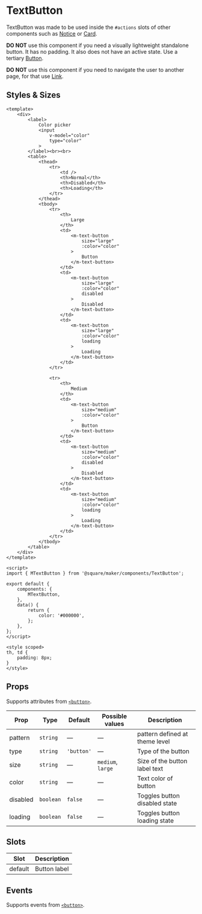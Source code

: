 # TextButton

TextButton was made to be used inside the `#actions` slots of other components such as [Notice](#/Notice) or [Card](#/Card).

**DO NOT** use this component if you need a visually lightweight standalone button. It has no padding. It also does not have an active state. Use a tertiary [Button](#/Button).

**DO NOT** use this component if you need to navigate the user to another page, for that use [Link](#/Link).

## Styles & Sizes

```vue
<template>
	<div>
		<label>
			Color picker
			<input
				v-model="color"
				type="color"
			>
		</label><br><br>
		<table>
			<thead>
				<tr>
					<td />
					<th>Normal</th>
					<th>Disabled</th>
					<th>Loading</th>
				</tr>
			</thead>
			<tbody>
				<tr>
					<th>
						Large
					</th>
					<td>
						<m-text-button
							size="large"
							:color="color"
						>
							Button
						</m-text-button>
					</td>
					<td>
						<m-text-button
							size="large"
							:color="color"
							disabled
						>
							Disabled
						</m-text-button>
					</td>
					<td>
						<m-text-button
							size="large"
							:color="color"
							loading
						>
							Loading
						</m-text-button>
					</td>
				</tr>

				<tr>
					<th>
						Medium
					</th>
					<td>
						<m-text-button
							size="medium"
							:color="color"
						>
							Button
						</m-text-button>
					</td>
					<td>
						<m-text-button
							size="medium"
							:color="color"
							disabled
						>
							Disabled
						</m-text-button>
					</td>
					<td>
						<m-text-button
							size="medium"
							:color="color"
							loading
						>
							Loading
						</m-text-button>
					</td>
				</tr>
			</tbody>
		</table>
	</div>
</template>

<script>
import { MTextButton } from '@square/maker/components/TextButton';

export default {
	components: {
		MTextButton,
	},
	data() {
		return {
			color: '#000000',
		};
	},
};
</script>

<style scoped>
th, td {
	padding: 8px;
}
</style>
```

<!-- api-tables:start -->
## Props

Supports attributes from [`<button>`](https://developer.mozilla.org/en-US/docs/Web/HTML/Element/button).

| Prop     | Type      | Default    | Possible values   | Description                    |
| -------- | --------- | ---------- | ----------------- | ------------------------------ |
| pattern  | `string`  | —          | —                 | pattern defined at theme level |
| type     | `string`  | `'button'` | —                 | Type of the button             |
| size     | `string`  | —          | `medium`, `large` | Size of the button label text  |
| color    | `string`  | —          | —                 | Text color of button           |
| disabled | `boolean` | `false`    | —                 | Toggles button disabled state  |
| loading  | `boolean` | `false`    | —                 | Toggles button loading state   |


## Slots

| Slot    | Description  |
| ------- | ------------ |
| default | Button label |


## Events

Supports events from [`<button>`](https://developer.mozilla.org/en-US/docs/Web/HTML/Element/button).
<!-- api-tables:end -->
